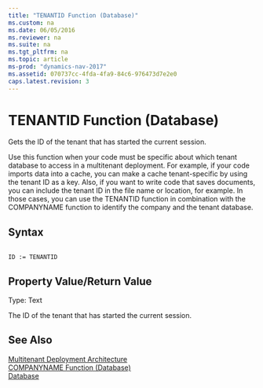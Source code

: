```yaml
---
title: "TENANTID Function (Database)"
ms.custom: na
ms.date: 06/05/2016
ms.reviewer: na
ms.suite: na
ms.tgt_pltfrm: na
ms.topic: article
ms-prod: "dynamics-nav-2017"
ms.assetid: 070737cc-4fda-4fa9-84c6-976473d7e2e0
caps.latest.revision: 3
---
```

# TENANTID Function (Database)
Gets the ID of the tenant that has started the current session.  
  
 Use this function when your code must be specific about which tenant database to access in a multitenant deployment. For example, if your code imports data into a cache, you can make a cache tenant\-specific by using the tenant ID as a key. Also, if you want to write code that saves documents, you can include the tenant ID in the file name or location, for example. In those cases, you can use the TENANTID function in combination with the COMPANYNAME function to identify the company and the tenant database.  
  
## Syntax  
  
```  
  
ID := TENANTID  
```  
  
## Property Value/Return Value  
 Type: Text  
  
 The ID of the tenant that has started the current session.  
  
## See Also  
 [Multitenant Deployment Architecture](Multitenant-Deployment-Architecture.md)   
 [COMPANYNAME Function \(Database\)](COMPANYNAME-Function--Database-.md)   
 [Database](Database.md)